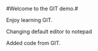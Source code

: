 #Welcome to the GIT demo.#

Enjoy learning GIT.

Changing default editor to notepad

Added code from GIT.
